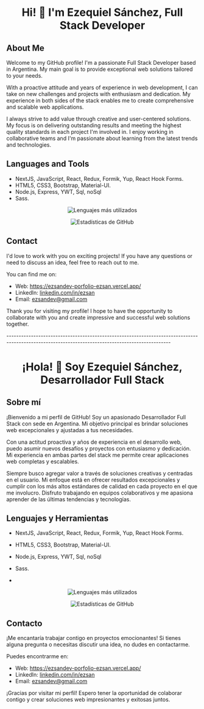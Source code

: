 <h1 align="center"> Hi! 👋 I'm Ezequiel Sánchez, Full Stack Developer </h1>

## About Me

Welcome to my GitHub profile! I'm a passionate Full Stack Developer based in Argentina. My main goal is to provide exceptional web solutions tailored to your needs.

With a proactive attitude and years of experience in web development, I can take on new challenges and projects with enthusiasm and dedication. My experience in both sides of the stack enables me to create comprehensive and scalable web applications.

I always strive to add value through creative and user-centered solutions. My focus is on delivering outstanding results and meeting the highest quality standards in each project I'm involved in. I enjoy working in collaborative teams and I'm passionate about learning from the latest trends and technologies.

## Languages and Tools

- NextJS, JavaScript, React, Redux, Formik, Yup, React Hook Forms.
- HTML5, CSS3, Bootstrap, Material-UI.
- Node.js, Express, YWT, Sql, noSql
- Sass.

<p align="center">
  <img src="https://github-readme-stats.vercel.app/api/top-langs/?username=ezSan&layout=compact&theme=dark" alt="Lenguajes más utilizados" />
</p>

<p align="center">
  <img src="https://github-readme-stats.vercel.app/api?username=ezSan&count_private=true&theme=shades-of-purple" alt="Estadísticas de GitHub" />
</p>

## Contact

I'd love to work with you on exciting projects! If you have any questions or need to discuss an idea, feel free to reach out to me.

You can find me on:

- Web: https://ezsandev-porfolio-ezsan.vercel.app/
- LinkedIn: [linkedin.com/in/ezsan](https://www.linkedin.com/in/ezsan/)
- Email: [ezsandev@gmail.com](mailto:ezsandev@gmail.com)

Thank you for visiting my profile! I hope to have the opportunity to collaborate with you and create impressive and successful web solutions together.



-------------------------------*------------------------------------------------------------------*------------------------------------------------


<h1 align="center"> ¡Hola! 👋 Soy Ezequiel Sánchez, Desarrollador Full Stack </h1>

## Sobre mí

¡Bienvenido a mi perfil de GitHub! Soy un apasionado Desarrollador Full Stack con sede en Argentina. Mi objetivo principal es brindar soluciones web excepcionales y ajustadas a tus necesidades.

Con una actitud proactiva y años de experiencia en el desarrollo web, puedo asumir nuevos desafíos y proyectos con entusiasmo y dedicación. Mi experiencia en ambas partes del stack me permite crear aplicaciones web completas y escalables.

Siempre busco agregar valor a través de soluciones creativas y centradas en el usuario. Mi enfoque está en ofrecer resultados excepcionales y cumplir con los más altos estándares de calidad en cada proyecto en el que me involucro. Disfruto trabajando en equipos colaborativos y me apasiona aprender de las últimas tendencias y tecnologías.

## Lenguajes y Herramientas

- NextJS, JavaScript, React, Redux, Formik, Yup, React Hook Forms.
- HTML5, CSS3, Bootstrap, Material-UI.
- Node.js, Express, YWT, Sql, noSql
- Sass.

- 
<p align="center">
  <img src="https://github-readme-stats.vercel.app/api/top-langs/?username=ezSan&layout=compact&theme=dark" alt="Lenguajes más utilizados" />
</p>

<p align="center">
  <img src="https://github-readme-stats.vercel.app/api?username=ezSan&count_private=true&theme=shades-of-purple" alt="Estadísticas de GitHub" />
</p>

## Contacto

¡Me encantaría trabajar contigo en proyectos emocionantes! Si tienes alguna pregunta o necesitas discutir una idea, no dudes en contactarme.

Puedes encontrarme en:

- Web: https://ezsandev-porfolio-ezsan.vercel.app/
- LinkedIn: [linkedin.com/in/ezsan](https://www.linkedin.com/in/ezsan/)
- Email: [ezsandev@gmail.com](mailto:ezsandev@gmail.com)

¡Gracias por visitar mi perfil! Espero tener la oportunidad de colaborar contigo y crear soluciones web impresionantes y exitosas juntos.


